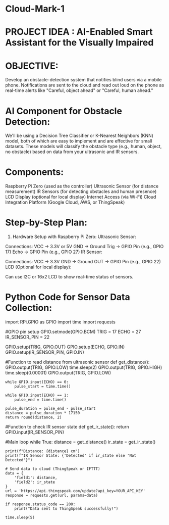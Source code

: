 # Cloud-Mark-1

# PROJECT IDEA : AI-Enabled Smart Assistant for the Visually Impaired

# OBJECTIVE:
Develop an obstacle-detection system that notifies blind users via a mobile phone. Notifications are sent to the cloud and read out loud on the phone as real-time alerts like "Careful, object ahead" or "Careful, human ahead."

# AI Component for Obstacle Detection:
We'll be using a Decision Tree Classifier or K-Nearest Neighbors (KNN) model, both of which are easy to implement and are effective for small datasets. These models will classify the obstacle type (e.g., human, object, no obstacle) based on data from your ultrasonic and IR sensors.

# Components:
Raspberry Pi Zero (used as the controller)
Ultrasonic Sensor (for distance measurement)
IR Sensors (for detecting obstacles and human presence)
LCD Display (optional for local display)
Internet Access (via Wi-Fi)
Cloud Integration Platform (Google Cloud, AWS, or ThingSpeak)

# Step-by-Step Plan:
1. Hardware Setup with Raspberry Pi Zero:
Ultrasonic Sensor:

Connections:
VCC → 3.3V or 5V
GND → Ground
Trig → GPIO Pin (e.g., GPIO 17)
Echo → GPIO Pin (e.g., GPIO 27)
IR Sensor:

Connections:
VCC → 3.3V
GND → Ground
OUT → GPIO Pin (e.g., GPIO 22)
LCD (Optional for local display):

Can use I2C or 16x2 LCD to show real-time status of sensors.

# Python Code for Sensor Data Collection:

import RPi.GPIO as GPIO
import time
import requests

#GPIO pin setup
GPIO.setmode(GPIO.BCM)
TRIG = 17
ECHO = 27
IR_SENSOR_PIN = 22

GPIO.setup(TRIG, GPIO.OUT)
GPIO.setup(ECHO, GPIO.IN)
GPIO.setup(IR_SENSOR_PIN, GPIO.IN)

#Function to read distance from ultrasonic sensor
def get_distance():
    GPIO.output(TRIG, GPIO.LOW)
    time.sleep(2)
    GPIO.output(TRIG, GPIO.HIGH)
    time.sleep(0.00001)
    GPIO.output(TRIG, GPIO.LOW)

    while GPIO.input(ECHO) == 0:
        pulse_start = time.time()

    while GPIO.input(ECHO) == 1:
        pulse_end = time.time()

    pulse_duration = pulse_end - pulse_start
    distance = pulse_duration * 17150
    return round(distance, 2)

#Function to check IR sensor state
def get_ir_state():
    return GPIO.input(IR_SENSOR_PIN)

#Main loop
while True:
    distance = get_distance()
    ir_state = get_ir_state()
    
    print(f"Distance: {distance} cm")
    print(f"IR Sensor State: {'Detected' if ir_state else 'Not Detected'}")

    # Send data to cloud (ThingSpeak or IFTTT)
    data = {
        'field1': distance,
        'field2': ir_state
    }
    url = 'https://api.thingspeak.com/update?api_key=YOUR_API_KEY'
    response = requests.get(url, params=data)

    if response.status_code == 200:
        print("Data sent to ThingSpeak successfully!")

    time.sleep(5)

